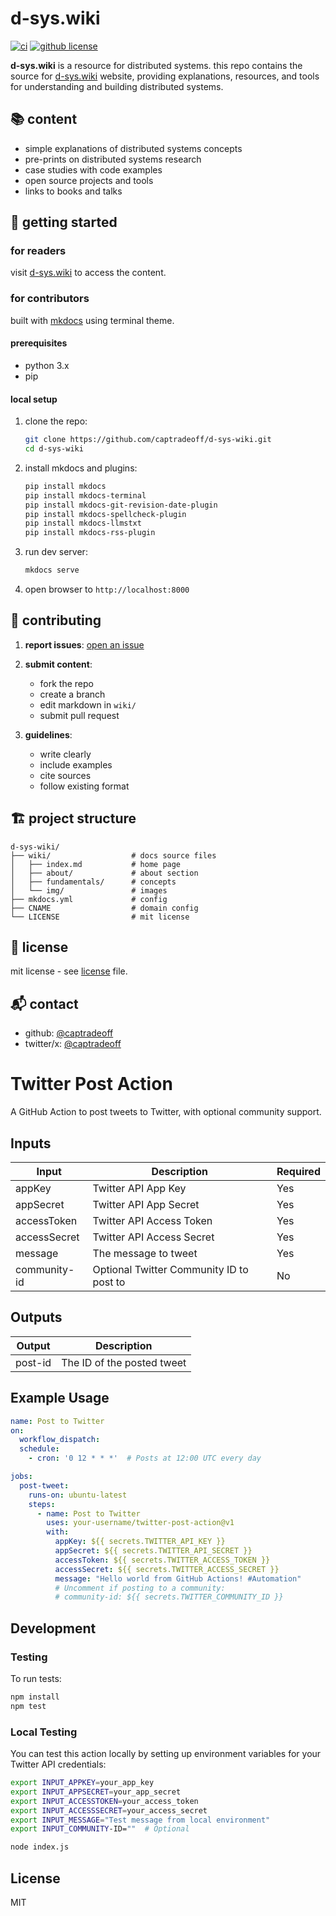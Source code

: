 # d-sys.wiki

[![ci](https://github.com/captradeoff/d-sys-wiki/actions/workflows/ci.yml/badge.svg)](https://github.com/captradeoff/d-sys-wiki/actions/workflows/ci.yml)
[![github license](https://img.shields.io/github/license/captradeoff/d-sys-wiki)](https://github.com/captradeoff/d-sys-wiki/blob/master/LICENSE)

**d-sys.wiki** is a resource for distributed systems. this repo contains the source for [d-sys.wiki](https://d-sys.wiki) website, providing explanations, resources, and tools for understanding and building distributed systems.

## 📚 content

- simple explanations of distributed systems concepts
- pre-prints on distributed systems research
- case studies with code examples
- open source projects and tools
- links to books and talks

## 🚀 getting started

### for readers

visit [d-sys.wiki](https://d-sys.wiki) to access the content.

### for contributors

built with [mkdocs](https://www.mkdocs.org/) using terminal theme.

#### prerequisites

- python 3.x
- pip

#### local setup

1. clone the repo:
   ```bash
   git clone https://github.com/captradeoff/d-sys-wiki.git
   cd d-sys-wiki
   ```

2. install mkdocs and plugins:
   ```bash
   pip install mkdocs
   pip install mkdocs-terminal
   pip install mkdocs-git-revision-date-plugin
   pip install mkdocs-spellcheck-plugin
   pip install mkdocs-llmstxt
   pip install mkdocs-rss-plugin
   ```

3. run dev server:
   ```bash
   mkdocs serve
   ```

4. open browser to `http://localhost:8000`

## 📝 contributing

1. **report issues**: [open an issue](https://github.com/captradeoff/d-sys-wiki/issues)

2. **submit content**:
   - fork the repo
   - create a branch
   - edit markdown in `wiki/`
   - submit pull request

3. **guidelines**:
   - write clearly
   - include examples
   - cite sources
   - follow existing format

## 🏗️ project structure

```
d-sys-wiki/
├── wiki/                  # docs source files
│   ├── index.md           # home page
│   ├── about/             # about section
│   ├── fundamentals/      # concepts
│   └── img/               # images
├── mkdocs.yml             # config
├── CNAME                  # domain config
└── LICENSE                # mit license
```

## 📄 license

mit license - see [license](LICENSE) file.

## 📬 contact

- github: [@captradeoff](https://github.com/captradeoff)
- twitter/x: [@captradeoff](https://x.com/captradeoff)

# Twitter Post Action

A GitHub Action to post tweets to Twitter, with optional community support.

## Inputs

| Input         | Description                                               | Required |
|---------------|-----------------------------------------------------------|----------|
| appKey        | Twitter API App Key                                       | Yes      |
| appSecret     | Twitter API App Secret                                    | Yes      |
| accessToken   | Twitter API Access Token                                  | Yes      |
| accessSecret  | Twitter API Access Secret                                 | Yes      |
| message       | The message to tweet                                      | Yes      |
| community-id  | Optional Twitter Community ID to post to                  | No       |

## Outputs

| Output  | Description                |
|---------|----------------------------|
| post-id | The ID of the posted tweet |

## Example Usage

```yaml
name: Post to Twitter
on:
  workflow_dispatch:
  schedule:
    - cron: '0 12 * * *'  # Posts at 12:00 UTC every day

jobs:
  post-tweet:
    runs-on: ubuntu-latest
    steps:
      - name: Post to Twitter
        uses: your-username/twitter-post-action@v1
        with:
          appKey: ${{ secrets.TWITTER_API_KEY }}
          appSecret: ${{ secrets.TWITTER_API_SECRET }}
          accessToken: ${{ secrets.TWITTER_ACCESS_TOKEN }}
          accessSecret: ${{ secrets.TWITTER_ACCESS_SECRET }}
          message: "Hello world from GitHub Actions! #Automation"
          # Uncomment if posting to a community:
          # community-id: ${{ secrets.TWITTER_COMMUNITY_ID }}
```

## Development

### Testing

To run tests:

```bash
npm install
npm test
```

### Local Testing

You can test this action locally by setting up environment variables for your Twitter API credentials:

```bash
export INPUT_APPKEY=your_app_key
export INPUT_APPSECRET=your_app_secret
export INPUT_ACCESSTOKEN=your_access_token
export INPUT_ACCESSSECRET=your_access_secret
export INPUT_MESSAGE="Test message from local environment"
export INPUT_COMMUNITY-ID=""  # Optional

node index.js
```

## License

MIT
